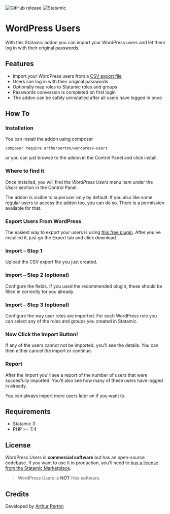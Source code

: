 ![GitHub release](https://flat.badgen.net/github/release/arthurperton/statamic-wordpress-users)
![Statamic](https://flat.badgen.net/badge/Statamic/3.0+/FF269E)

# WordPress Users
With this Statamic addon you can import your WordPress users and let them log in with their original passwords.

## Features

* Import your WordPress users from a [CSV export file](https://wordpress.org/plugins/import-users-from-csv-with-meta/)
* Users can log in with their original passwords
* Optionally map roles to Statamic roles and groups
* Passwords conversion is completed on first login
* The addon can be safely uninstalled after all users have logged in once

## How To

### Installation

You can install the addon using composer

 `composer require arthurperton/wordpress-users`
 
 or you can just browse to the addon in the Control Panel and click install.

### Where to find it

Once installed, you will find the *WordPress Users* menu item under the *Users* section in the Control Panel. 

The addon is visible to superuser only by default. If you also like some regular users to access the addon too, you can do so. There is a permission available for that.

### Export Users From WordPress

The easiest way to export your users is using  [this free plugin](https://wordpress.org/plugins/import-users-from-csv-with-meta/). After you've installed it, just go the Export tab and click download.

### Import – Step 1

Upload the CSV export file you just created.

### Import – Step 2 (optional)

Configure the fields. If you used the recommended plugin, these should be filled in correctly for you already.

### Import – Step 3 (optional)

Configure the way user roles are imported. For each WordPress role you can select any of the roles and groups you created in Statamic.

### Now Click the Import Button!

If any of the users cannot not be imported, you'll see the details. You can then either cancel the import or continue.

### Report

After the import you'll see a report of the number of users that were succesfully imported. You'll also see how many of these users have logged in already.

You can always import more users later on if you want to.

## Requirements

* Statamic 3
* PHP &gt;= 7.4

## License
WordPress Users is **commercial software** but has an open-source codebase. If you want to use it in production, you'll need to [buy a license from the Statamic Marketplace](https://statamic.com/addons/arthurperton/wordpress-users).
>WordPress Users is **NOT** free software.

## Credits
Developed by [Arthur Perton](https://www.webenapp.nl)